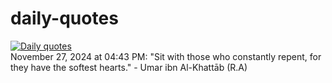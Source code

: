 # daily-quotes
[![Daily quotes](https://github.com/ceepu8/daily-quotes/actions/workflows/daily-quote.yml/badge.svg)](https://github.com/ceepu8/daily-quotes/actions/workflows/daily-quote.yml)<br/>
November 27, 2024 at 04:43 PM: "Sit with those who constantly repent, for they have the softest hearts." - Umar ibn Al-Khattāb (R.A)
